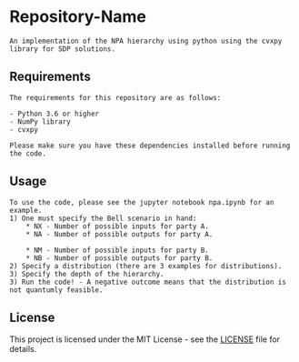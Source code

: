 # Repository-Name

    An implementation of the NPA hierarchy using python using the cvxpy library for SDP solutions.

## Requirements

    The requirements for this repository are as follows:

    - Python 3.6 or higher
    - NumPy library
    - cvxpy

    Please make sure you have these dependencies installed before running the code.

## Usage

    To use the code, please see the jupyter notebook npa.ipynb for an example.
    1) One must specify the Bell scenario in hand:
        * NX - Number of possible inputs for party A.
        * NA - Number of possible outputs for party A.

        * NM - Number of possible inputs for party B.
        * NB - Number of possible outputs for party B.
    2) Specify a distribution (there are 3 examples for distributions).
    3) Specify the depth of the hierarchy.
    3) Run the code! - A negative outcome means that the distribution is not quantumly feasible.

## License

This project is licensed under the MIT License - see the [LICENSE](LICENSE) file for details.